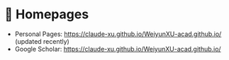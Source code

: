 # 📎 Homepages
- Personal Pages: https://claude-xu.github.io/WeiyunXU-acad.github.io/ (updated recently)
- Google Scholar: https://claude-xu.github.io/WeiyunXU-acad.github.io/
